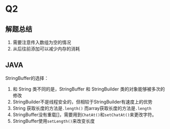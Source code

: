 

# Q2

## 解题总结

1. 需要注意传入数组为空的情况
2. 从后往前添加可以减少内存的消耗



## JAVA

StringBuffer的选择：

1. 和 String 类不同的是，StringBuffer 和 StringBuilder 类的对象能够被多次的修改
2. StringBuilder不是线程安全的，但相较于StringBuilder有速度上的优势
3. String 获取长度的方法是`.length()` 而array获取长度的方法是`.length`
4. StringBuffer没有重载[]，需要用到`ChatAt()`和`setChatAt()`来更改字符。
5. StringBuffer使用`setLength()`来改变长度

